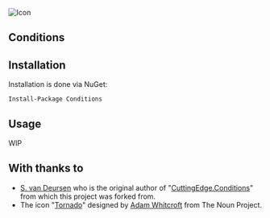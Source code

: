 ![Icon](https://i.imgur.com/XSacNPD.png?2)
## Conditions

## Installation

Installation is done via NuGet:

    Install-Package Conditions

## Usage

WIP

## With thanks to
* <a href="http://www.cuttingedge.it/">S. van Deursen</a> who is the original author of "<a href="https://conditions.codeplex.com/">CuttingEdge.Conditions</a>" from which this project was forked from.
* The icon "<a href="http://thenounproject.com/term/tornado/2706/" target="_blank">Tornado</a>" designed by <a href="http://thenounproject.com/adamwhitcroft/" target="_blank">Adam Whitcroft</a> from The Noun Project.